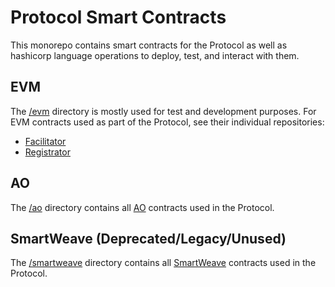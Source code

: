 # Protocol Smart Contracts

This monorepo contains smart contracts for the Protocol as well as hashicorp language operations to deploy, test, and interact with them.

## EVM
The [/evm](./evm/README.md) directory is mostly used for test and development purposes.  For EVM contracts used as part of the Protocol, see their individual repositories:
- [Facilitator](https://github.com/anyone-protocol/facilitator)
- [Registrator](https://github.com/anyone-protocol/registrator)

## AO
The [/ao](./ao/README.md) directory contains all [AO](https://ao.arweave.net) contracts used in the Protocol.

## SmartWeave (Deprecated/Legacy/Unused)
The [/smartweave](./smartweave/README.md) directory contains all [SmartWeave](https://academy.warp.cc/tutorials/elementary/smartweave) contracts used in the Protocol.
